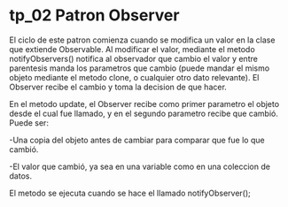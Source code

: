 # tp_02 Patron Observer

El ciclo de este patron comienza cuando se modifica un valor en la clase que extiende Observable. Al modificar el valor, mediante el metodo notifyObservers() notifica al observador que cambio el valor y entre parentesis manda los parametros que cambio (puede mandar el mismo objeto mediante el metodo clone, o cualquier otro dato relevante). El Observer recibe el cambio y toma la decision de que hacer.

En el metodo update, el Observer recibe como primer parametro el objeto desde el cual fue llamado, y en el segundo parametro recibe que cambió. Puede ser:

-Una copia del objeto antes de cambiar para comparar que fue lo que cambió.

-El valor que cambió, ya sea en una variable como en una coleccion de datos.

El metodo se ejecuta cuando se hace el llamado notifyObserver();
